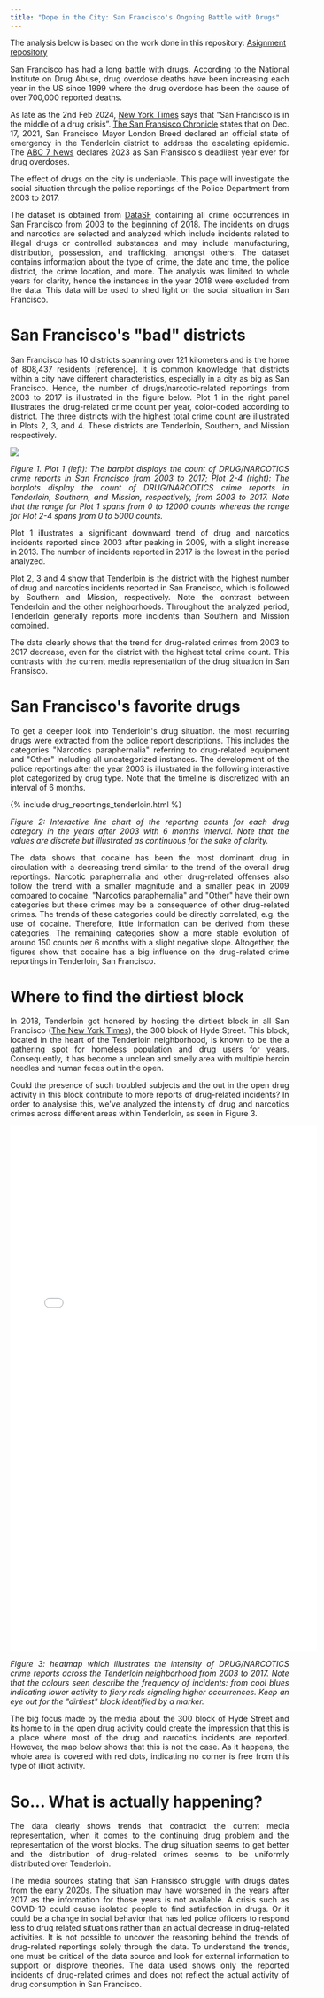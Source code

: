 ```yaml
---
title: "Dope in the City: San Francisco's Ongoing Battle with Drugs"
---
```

The analysis below is based on the work done in this repository: [Asignment repository](https://github.com/themariely/themariely.github.io) 

<div align="justify">
<p> San Francisco has had a long battle with drugs. According to the National Institute on Drug Abuse, drug overdose deaths have been increasing each year in the US since 1999 where the drug overdose has been the cause of over 700,000 reported deaths.</p>

<p> As late as the 2nd Feb 2024, <a href="https://www.nytimes.com/2024/01/31/upshot/san-francisco-drug-crisis.html#:~:text=San%20Francisco%20is%20in%20the,Francisco%20get%20to%20this%20point%3F">New York Times</a>  says that “San Francisco is in the middle of a drug crisis”. <a href="https://www.theguardian.com/us-news/2023/apr/27/overdose-deaths-in-san-francisco-hit-200-in-three-months-a-crying-shame">The San Fransisco Chronicle</a> states that on Dec. 17, 2021, San Francisco Mayor London Breed declared an official state of emergency in the Tenderloin district to address the escalating epidemic. The <a href="https://abc7news.com/san-francisco-record-overdose-deaths-fentanyl-wastewater-drug-testing/14186379/">ABC 7 News</a> declares 2023 as San Fransisco's deadliest year ever for drug overdoses. </p>

<p>The effect of drugs on the city is undeniable. This page will investigate the social situation through the police reportings of the Police Department from 2003 to 2017.</p>

<p>The dataset is obtained from <a href="https://datasf.org/opendata/">DataSF</a> containing all crime occurrences in San Francisco from 2003 to the beginning of 2018. The incidents on drugs and narcotics are selected and analyzed which include incidents related to illegal drugs or controlled substances and may include manufacturing, distribution, possession, and trafficking, amongst others. The dataset contains information about the type of crime, the date and time, the police district, the crime location, and more. The analysis was limited to whole years for clarity, hence the instances in the year 2018 were excluded from the data. This data will be used to shed light on the social situation in San Francisco.</p>
</div>

# San Francisco's "bad" districts


<div align="justify">
<p>San Francisco has 10 districts spanning over 121 kilometers and is the home of 808,437 residents [reference]. It is common knowledge that districts within a city have different characteristics, especially in a city as big as San Francisco. Hence, the number of drugs/narcotic-related reportings from 2003 to 2017 is illustrated in the figure below. Plot 1 in the right panel illustrates the drug-related crime count per year, color-coded according to district. The three districts with the highest total crime count are illustrated in Plots 2, 3, and 4. These districts are Tenderloin, Southern, and Mission respectively.</p>

<img src="{{site.url}}/imgs/drug_crime_all.png" style="display: block; margin: auto;" />

<p><em>Figure 1. Plot 1 (left): The barplot displays the count of DRUG/NARCOTICS crime reports in San Francisco from 2003 to 2017; Plot 2-4 (right): The barplots display the count of DRUG/NARCOTICS crime reports in Tenderloin, Southern, and Mission, respectively, from 2003 to 2017. Note that the range for Plot 1 spans from 0 to 12000 counts whereas the range for Plot 2-4 spans from 0 to 5000 counts.</em></p>

<p>Plot 1 illustrates a significant downward trend of drug and narcotics incidents reported since 2003 after peaking in 2009, with a slight increase in 2013. The number of incidents reported in 2017 is the lowest in the period analyzed. </p>

<p>Plot 2, 3 and 4 show that Tenderloin is the district with the highest number of drug and narcotics incidents reported in San Francisco, which is followed by Southern and Mission, respectively. Note the contrast between Tenderloin and the other neighborhoods. Throughout the analyzed period, Tenderloin generally reports more incidents than Southern and Mission combined.</p>

<p>The data clearly shows that the trend for drug-related crimes from 2003 to 2017 decrease, even for the district with the highest total crime count. This contrasts with the current media representation of the drug situation in San Fransisco.</p>

</div>


# San Francisco's favorite drugs

<div align="justify">
<p>To get a deeper look into Tenderloin's drug situation. the most recurring drugs were extracted from the police report descriptions. This includes the categories "Narcotics paraphernalia" referring to drug-related equipment and "Other" including all uncategorized instances. The development of the police reportings after the year 2003 is illustrated in the following interactive plot categorized by drug type. Note that the timeline is discretized with an interval of 6 months.</p>

{% include drug_reportings_tenderloin.html %}

<p><em>Figure 2: Interactive line chart of the reporting counts for each drug category in the years after 2003 with 6 months interval. Note that the values are discrete but illustrated as continuous for the sake of clarity.</em></p>

<p>The data shows that cocaine has been the most dominant drug in circulation with a decreasing trend similar to the trend of the overall drug reportings. Narcotic paraphernalia and other drug-related offenses also follow the trend with a smaller magnitude and a smaller peak in 2009 compared to cocaine. "Narcotics paraphernalia" and "Other" have their own categories but these crimes may be a consequence of other drug-related crimes. The trends of these categories could be directly correlated, e.g. the use of cocaine. Therefore, little information can be derived from these categories. The remaining categories show a more stable evolution of around 150 counts per 6 months with a slight negative slope. Altogether, the figures show that cocaine has a big influence on the drug-related crime reportings in Tenderloin, San Francisco.</p>
</div>
 
# Where to find the dirtiest block

<div align="justify">
<p>In 2018, Tenderloin got honored by hosting the dirtiest block in all San Francisco (<a href="https://www.nytimes.com/2018/10/08/us/san-francisco-dirtiest-street-london-breed.html">The New York Times</a>), the 300 block of Hyde Street. This block, located in the heart of the Tenderloin neighborhood, is known to be the a gathering spot for homeless population and drug users for years. Consequently, it has become a unclean and smelly area with multiple heroin needles and human feces out in the open.</p>

<p> Could the presence of such troubled subjects and the out in the open drug activity in this block contribute to more reports of drug-related incidents? In order to analysise this, we've analyzed the intensity of drug and narcotics crimes across different areas within Tenderloin, as seen in Figure 3. </p>

<embed type="text/html" src="imgs/heatmap_tenderloin_map.html" width="110%" height="950"/>

<p><em> Figure 3: heatmap which illustrates the intensity of DRUG/NARCOTICS crime reports across the Tenderloin neighborhood from 2003 to 2017. Note that the colours seen describe the frequency of incidents: from cool blues indicating lower activity to fiery reds signaling higher occurrences. Keep an eye out for the "dirtiest" block identified by a marker. </em></p>

<p>The big focus made by the media about the 300 block of Hyde Street and its home to in the open drug activity could create the impression that this is a place where most of the drug and narcotics incidents are reported. However, the map below shows that this is not the case. As it happens, the whole area is covered with red dots, indicating no corner is free from this type of illicit activity.</p>
</div>

# So... What is actually happening?


<div align="justify">
<p>The data clearly shows trends that contradict the current media representation, when it comes to the continuing drug problem and the representation of the worst blocks. The drug situation seems to get better and the distribution of drug-related crimes seems to be uniformly distributed over Tenderloin.</p>

<p>The media sources stating that San Fransisco struggle with drugs dates from the early 2020s. The situation may have worsened in the years after 2017 as the information for those years is not available. A crisis such as COVID-19 could cause isolated people to find satisfaction in drugs. Or it could be a change in social behavior that has led police officers to respond less to drug related situations rather than an actual decrease in drug-related activities. It is not possible to uncover the reasoning behind the trends of drug-related reportings solely through the data. To understand the trends, one must be critical of the data source and look for external information to support or disprove theories. The data used shows only the reported incidents of drug-related crimes and does not reflect the actual activity of drug consumption in San Francisco. </p>
</div>